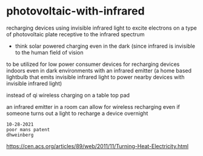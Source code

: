 # photovoltaic-with-infrared


recharging devices using invisible infrared light to excite electrons on a type of photovoltaic plate receptive to the infrared spectrum

* think solar powered charging even in the dark (since infrared is invisible to the human field of vision

to be utilized for low power consumer devices for recharging devices indoors even in dark environments with an infrared emitter (a home based lightbulb that emits invisible infrared light to power nearby devices with invisible infrared light)

instead of qi wireless charging on a table top pad

an infrared emitter in a room can allow for wireless recharging
even if someone turns out a light to recharge a device overnight

```
10-28-2021
poor mans patent
dhweinberg
```


https://cen.acs.org/articles/89/web/2011/11/Turning-Heat-Electricity.html
